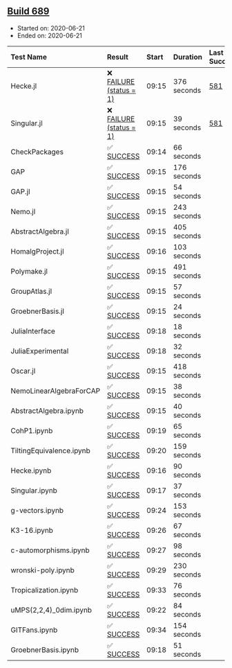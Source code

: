 ## [Build 689](https://oscarci.mathematik.uni-kl.de/job/oscar-julia-1.4/689/)

* Started on: 2020-06-21
* Ended on: 2020-06-21

| Test Name    | Result | Start | Duration | Last Success | First Failure |
|:-------------|:-------|:------|:---------|:-------------|:--------------|
| Hecke.jl | ❌ [FAILURE (status = 1)](https://oscarci.mathematik.uni-kl.de/job/oscar-julia-1.4/689/artifact/logs/build-689/Hecke.jl.log) | 09:15 | 376 seconds | [581](https://oscarci.mathematik.uni-kl.de/job/oscar-julia-1.4/581/) | [582](https://oscarci.mathematik.uni-kl.de/job/oscar-julia-1.4/582/) |
| Singular.jl | ❌ [FAILURE (status = 1)](https://oscarci.mathematik.uni-kl.de/job/oscar-julia-1.4/689/artifact/logs/build-689/Singular.jl.log) | 09:15 | 39 seconds | [581](https://oscarci.mathematik.uni-kl.de/job/oscar-julia-1.4/581/) | [582](https://oscarci.mathematik.uni-kl.de/job/oscar-julia-1.4/582/) |
| CheckPackages | ✅ [SUCCESS](https://oscarci.mathematik.uni-kl.de/job/oscar-julia-1.4/689/artifact/logs/build-689/CheckPackages.log) | 09:14 | 66 seconds |  |  |
| GAP | ✅ [SUCCESS](https://oscarci.mathematik.uni-kl.de/job/oscar-julia-1.4/689/artifact/logs/build-689/GAP.log) | 09:15 | 176 seconds |  |  |
| GAP.jl | ✅ [SUCCESS](https://oscarci.mathematik.uni-kl.de/job/oscar-julia-1.4/689/artifact/logs/build-689/GAP.jl.log) | 09:15 | 54 seconds |  |  |
| Nemo.jl | ✅ [SUCCESS](https://oscarci.mathematik.uni-kl.de/job/oscar-julia-1.4/689/artifact/logs/build-689/Nemo.jl.log) | 09:15 | 243 seconds |  |  |
| AbstractAlgebra.jl | ✅ [SUCCESS](https://oscarci.mathematik.uni-kl.de/job/oscar-julia-1.4/689/artifact/logs/build-689/AbstractAlgebra.jl.log) | 09:15 | 405 seconds |  |  |
| HomalgProject.jl | ✅ [SUCCESS](https://oscarci.mathematik.uni-kl.de/job/oscar-julia-1.4/689/artifact/logs/build-689/HomalgProject.jl.log) | 09:16 | 103 seconds |  |  |
| Polymake.jl | ✅ [SUCCESS](https://oscarci.mathematik.uni-kl.de/job/oscar-julia-1.4/689/artifact/logs/build-689/Polymake.jl.log) | 09:15 | 491 seconds |  |  |
| GroupAtlas.jl | ✅ [SUCCESS](https://oscarci.mathematik.uni-kl.de/job/oscar-julia-1.4/689/artifact/logs/build-689/GroupAtlas.jl.log) | 09:15 | 57 seconds |  |  |
| GroebnerBasis.jl | ✅ [SUCCESS](https://oscarci.mathematik.uni-kl.de/job/oscar-julia-1.4/689/artifact/logs/build-689/GroebnerBasis.jl.log) | 09:15 | 24 seconds |  |  |
| JuliaInterface | ✅ [SUCCESS](https://oscarci.mathematik.uni-kl.de/job/oscar-julia-1.4/689/artifact/logs/build-689/JuliaInterface.log) | 09:18 | 18 seconds |  |  |
| JuliaExperimental | ✅ [SUCCESS](https://oscarci.mathematik.uni-kl.de/job/oscar-julia-1.4/689/artifact/logs/build-689/JuliaExperimental.log) | 09:18 | 32 seconds |  |  |
| Oscar.jl | ✅ [SUCCESS](https://oscarci.mathematik.uni-kl.de/job/oscar-julia-1.4/689/artifact/logs/build-689/Oscar.jl.log) | 09:15 | 418 seconds |  |  |
| NemoLinearAlgebraForCAP | ✅ [SUCCESS](https://oscarci.mathematik.uni-kl.de/job/oscar-julia-1.4/689/artifact/logs/build-689/NemoLinearAlgebraForCAP.log) | 09:15 | 38 seconds |  |  |
| AbstractAlgebra.ipynb | ✅ [SUCCESS](https://oscarci.mathematik.uni-kl.de/job/oscar-julia-1.4/689/artifact/logs/build-689/AbstractAlgebra.ipynb.log) | 09:15 | 40 seconds |  |  |
| CohP1.ipynb | ✅ [SUCCESS](https://oscarci.mathematik.uni-kl.de/job/oscar-julia-1.4/689/artifact/logs/build-689/CohP1.ipynb.log) | 09:19 | 65 seconds |  |  |
| TiltingEquivalence.ipynb | ✅ [SUCCESS](https://oscarci.mathematik.uni-kl.de/job/oscar-julia-1.4/689/artifact/logs/build-689/TiltingEquivalence.ipynb.log) | 09:20 | 159 seconds |  |  |
| Hecke.ipynb | ✅ [SUCCESS](https://oscarci.mathematik.uni-kl.de/job/oscar-julia-1.4/689/artifact/logs/build-689/Hecke.ipynb.log) | 09:16 | 90 seconds |  |  |
| Singular.ipynb | ✅ [SUCCESS](https://oscarci.mathematik.uni-kl.de/job/oscar-julia-1.4/689/artifact/logs/build-689/Singular.ipynb.log) | 09:17 | 37 seconds |  |  |
| g-vectors.ipynb | ✅ [SUCCESS](https://oscarci.mathematik.uni-kl.de/job/oscar-julia-1.4/689/artifact/logs/build-689/g-vectors.ipynb.log) | 09:24 | 153 seconds |  |  |
| K3-16.ipynb | ✅ [SUCCESS](https://oscarci.mathematik.uni-kl.de/job/oscar-julia-1.4/689/artifact/logs/build-689/K3-16.ipynb.log) | 09:26 | 67 seconds |  |  |
| c-automorphisms.ipynb | ✅ [SUCCESS](https://oscarci.mathematik.uni-kl.de/job/oscar-julia-1.4/689/artifact/logs/build-689/c-automorphisms.ipynb.log) | 09:27 | 98 seconds |  |  |
| wronski-poly.ipynb | ✅ [SUCCESS](https://oscarci.mathematik.uni-kl.de/job/oscar-julia-1.4/689/artifact/logs/build-689/wronski-poly.ipynb.log) | 09:29 | 230 seconds |  |  |
| Tropicalization.ipynb | ✅ [SUCCESS](https://oscarci.mathematik.uni-kl.de/job/oscar-julia-1.4/689/artifact/logs/build-689/Tropicalization.ipynb.log) | 09:33 | 76 seconds |  |  |
| uMPS(2,2,4)_0dim.ipynb | ✅ [SUCCESS](https://oscarci.mathematik.uni-kl.de/job/oscar-julia-1.4/689/artifact/logs/build-689/uMPS-2-2-4-_0dim.ipynb.log) | 09:22 | 84 seconds |  |  |
| GITFans.ipynb | ✅ [SUCCESS](https://oscarci.mathematik.uni-kl.de/job/oscar-julia-1.4/689/artifact/logs/build-689/GITFans.ipynb.log) | 09:34 | 154 seconds |  |  |
| GroebnerBasis.ipynb | ✅ [SUCCESS](https://oscarci.mathematik.uni-kl.de/job/oscar-julia-1.4/689/artifact/logs/build-689/GroebnerBasis.ipynb.log) | 09:18 | 51 seconds |  |  |
